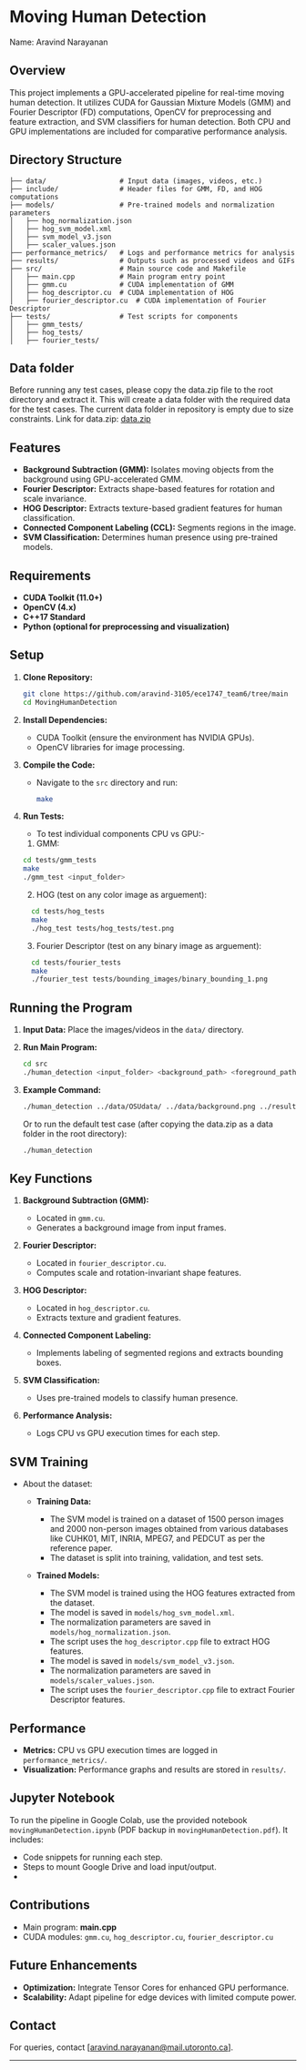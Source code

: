 # Moving Human Detection

Name: Aravind Narayanan

## Overview
This project implements a GPU-accelerated pipeline for real-time moving human detection. It utilizes CUDA for Gaussian Mixture Models (GMM) and Fourier Descriptor (FD) computations, OpenCV for preprocessing and feature extraction, and SVM classifiers for human detection. Both CPU and GPU implementations are included for comparative performance analysis.

## Directory Structure
```
├── data/                  # Input data (images, videos, etc.)
├── include/               # Header files for GMM, FD, and HOG computations
├── models/                # Pre-trained models and normalization parameters
│   ├── hog_normalization.json
│   ├── hog_svm_model.xml
│   ├── svm_model_v3.json
│   ├── scaler_values.json
├── performance_metrics/   # Logs and performance metrics for analysis
├── results/               # Outputs such as processed videos and GIFs
├── src/                   # Main source code and Makefile
│   ├── main.cpp           # Main program entry point
│   ├── gmm.cu             # CUDA implementation of GMM
│   ├── hog_descriptor.cu  # CUDA implementation of HOG
│   ├── fourier_descriptor.cu  # CUDA implementation of Fourier Descriptor
├── tests/                 # Test scripts for components
│   ├── gmm_tests/
│   ├── hog_tests/
│   ├── fourier_tests/
```

## Data folder
Before running any test cases, please copy the data.zip file to the root directory and extract it. This will create a data folder with the required data for the test cases. The current data folder in repository is empty due to size constraints.
Link for data.zip: [data.zip](https://drive.google.com/file/d/1vo_uJjONBMsVsHEd0t0DZnUz9oTUvjCo/view?usp=sharing)


## Features
- **Background Subtraction (GMM):** Isolates moving objects from the background using GPU-accelerated GMM.
- **Fourier Descriptor:** Extracts shape-based features for rotation and scale invariance.
- **HOG Descriptor:** Extracts texture-based gradient features for human classification.
- **Connected Component Labeling (CCL):** Segments regions in the image.
- **SVM Classification:** Determines human presence using pre-trained models.

## Requirements
- **CUDA Toolkit (11.0+)**
- **OpenCV (4.x)**
- **C++17 Standard**
- **Python (optional for preprocessing and visualization)**

## Setup
1. **Clone Repository:**
   ```bash
   git clone https://github.com/aravind-3105/ece1747_team6/tree/main
   cd MovingHumanDetection
   ```

2. **Install Dependencies:**
   - CUDA Toolkit (ensure the environment has NVIDIA GPUs).
   - OpenCV libraries for image processing.

3. **Compile the Code:**
   - Navigate to the `src` directory and run:
     ```bash
     make
     ```

4. **Run Tests:**
   - To test individual components CPU vs GPU:-
   1. GMM:
     ```bash
     cd tests/gmm_tests
     make
     ./gmm_test <input_folder>
     ```
    2. HOG (test on any color image as arguement):
      ```bash
        cd tests/hog_tests
        make
        ./hog_test tests/hog_tests/test.png
    ```
    3. Fourier Descriptor (test on any binary image as arguement):
      ```bash
        cd tests/fourier_tests
        make
        ./fourier_test tests/bounding_images/binary_bounding_1.png
      ```


## Running the Program
1. **Input Data:**
   Place the images/videos in the `data/` directory.

2. **Run Main Program:**
   ```bash
   cd src
   ./human_detection <input_folder> <background_path> <foreground_path> <preprocessed_path> <output_labeled>
   ```

3. **Example Command:**
   ```bash
   ./human_detection ../data/OSUdata/ ../data/background.png ../results/foreground.png ../results/preprocessed.png ../results/labeled_output.png
   ```
   <!-- or to run default test case after copying the data.zip as a data folder in the root directory> -->
   Or to run the default test case (after copying the data.zip as a data folder in the root directory):

   ```bash
   ./human_detection
   ```

## Key Functions
1. **Background Subtraction (GMM):**
   - Located in `gmm.cu`.
   - Generates a background image from input frames.

2. **Fourier Descriptor:**
   - Located in `fourier_descriptor.cu`.
   - Computes scale and rotation-invariant shape features.

3. **HOG Descriptor:**
   - Located in `hog_descriptor.cu`.
   - Extracts texture and gradient features.

4. **Connected Component Labeling:**
   - Implements labeling of segmented regions and extracts bounding boxes.

5. **SVM Classification:**
   - Uses pre-trained models to classify human presence.

6. **Performance Analysis:**
   - Logs CPU vs GPU execution times for each step.


## SVM Training
- About the dataset:

   - **Training Data:**
      - The SVM model is trained on a dataset of 1500 person images and 2000 non-person images obtained from various databases like CUHK01, MIT, INRIA, MPEG7, and PEDCUT as per the reference paper.
      - The dataset is split into training, validation, and test sets.

   - **Trained Models:**
      - The SVM model is trained using the HOG features extracted from the dataset.
      - The model is saved in `models/hog_svm_model.xml`.
      - The normalization parameters are saved in `models/hog_normalization.json`.
      - The script uses the `hog_descriptor.cpp` file to extract HOG features.
      - The model is saved in `models/svm_model_v3.json`.
      - The normalization parameters are saved in `models/scaler_values.json`.
      - The script uses the `fourier_descriptor.cpp` file to extract Fourier Descriptor features.

## Performance
- **Metrics:** CPU vs GPU execution times are logged in `performance_metrics/`.
- **Visualization:** Performance graphs and results are stored in `results/`.

## Jupyter Notebook
To run the pipeline in Google Colab, use the provided notebook `movingHumanDetection.ipynb` (PDF backup in `movingHumanDetection.pdf`). It includes:
- Code snippets for running each step.
- Steps to mount Google Drive and load input/output.
- 

<!-- ## Example Output
- **Foreground Detection:**
  ![Foreground](example_foreground_output.png)
- **Labeled Bounding Boxes:**
  ![Labeled Output](example_labeled_output.png) -->

## Contributions
- Main program: **main.cpp**
- CUDA modules: `gmm.cu`, `hog_descriptor.cu`, `fourier_descriptor.cu`

## Future Enhancements
- **Optimization:** Integrate Tensor Cores for enhanced GPU performance.
- **Scalability:** Adapt pipeline for edge devices with limited compute power.

## Contact
For queries, contact [aravind.narayanan@mail.utoronto.ca].

---

